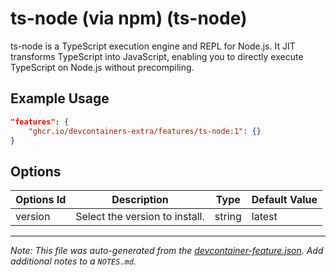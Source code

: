 
# ts-node (via npm) (ts-node)

ts-node is a TypeScript execution engine and REPL for Node.js. It JIT transforms TypeScript into JavaScript, enabling you to directly execute TypeScript on Node.js without precompiling.

## Example Usage

```json
"features": {
    "ghcr.io/devcontainers-extra/features/ts-node:1": {}
}
```

## Options

| Options Id | Description | Type | Default Value |
|-----|-----|-----|-----|
| version | Select the version to install. | string | latest |



---

_Note: This file was auto-generated from the [devcontainer-feature.json](devcontainer-feature.json).  Add additional notes to a `NOTES.md`._
